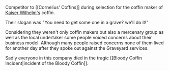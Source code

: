 Competitor to [[Cornelius' Coffins]] during selection for the coffin maker of [Kaiser Wilhelm's](https://de.wikipedia.org/wiki/Wilhelm_I._(Deutsches_Reich)) coffin.

Their slogan was "You need to get some one in a grave? we'll do it!"

Considering they weren't only coffin makers but also a mercenary group as well as the local undertaker some people voiced concerns about their business model. Although many people raised concerns none of them lived for another day after they spoke out against the Graveyard services.

Sadly everyone in this company died in the tragic [[Bloody Coffin Incident|incident of the Bloody Coffin]].